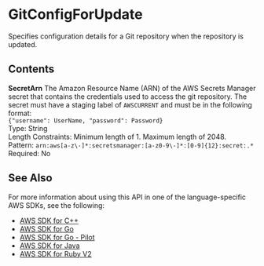 # GitConfigForUpdate<a name="API_GitConfigForUpdate"></a>

Specifies configuration details for a Git repository when the repository is updated\.

## Contents<a name="API_GitConfigForUpdate_Contents"></a>

 **SecretArn**   <a name="SageMaker-Type-GitConfigForUpdate-SecretArn"></a>
The Amazon Resource Name \(ARN\) of the AWS Secrets Manager secret that contains the credentials used to access the git repository\. The secret must have a staging label of `AWSCURRENT` and must be in the following format:  
 `{"username": UserName, "password": Password}`   
Type: String  
Length Constraints: Minimum length of 1\. Maximum length of 2048\.  
Pattern: `arn:aws[a-z\-]*:secretsmanager:[a-z0-9\-]*:[0-9]{12}:secret:.*`   
Required: No

## See Also<a name="API_GitConfigForUpdate_SeeAlso"></a>

For more information about using this API in one of the language\-specific AWS SDKs, see the following:
+  [AWS SDK for C\+\+](https://docs.aws.amazon.com/goto/SdkForCpp/sagemaker-2017-07-24/GitConfigForUpdate) 
+  [AWS SDK for Go](https://docs.aws.amazon.com/goto/SdkForGoV1/sagemaker-2017-07-24/GitConfigForUpdate) 
+  [AWS SDK for Go \- Pilot](https://docs.aws.amazon.com/goto/SdkForGoPilot/sagemaker-2017-07-24/GitConfigForUpdate) 
+  [AWS SDK for Java](https://docs.aws.amazon.com/goto/SdkForJava/sagemaker-2017-07-24/GitConfigForUpdate) 
+  [AWS SDK for Ruby V2](https://docs.aws.amazon.com/goto/SdkForRubyV2/sagemaker-2017-07-24/GitConfigForUpdate) 